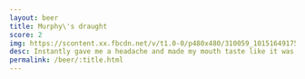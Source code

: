 ```yaml
---
layout: beer
title: Murphy\'s draught
score: 2
img: https://scontent.xx.fbcdn.net/v/t1.0-0/p480x480/310059_10151649175513745_267966869_n.jpg?oh=629cc862b359370ad1f0e0680dfe8ee5&oe=5891289E
desc: Instantly gave me a headache and made my mouth taste like it was bleeding
permalink: /beer/:title.html
---
```

